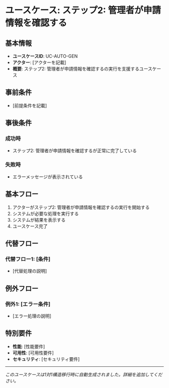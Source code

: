 # ユースケース: ステップ2: 管理者が申請情報を確認する

## 基本情報
- **ユースケースID**: UC-AUTO-GEN
- **アクター**: [アクターを記載]
- **概要**: ステップ2: 管理者が申請情報を確認するの実行を支援するユースケース

## 事前条件
- [前提条件を記載]

## 事後条件
### 成功時
- ステップ2: 管理者が申請情報を確認するが正常に完了している

### 失敗時
- エラーメッセージが表示されている

## 基本フロー
1. アクターがステップ2: 管理者が申請情報を確認するの実行を開始する
2. システムが必要な処理を実行する
3. システムが結果を表示する
4. ユースケース完了

## 代替フロー
### 代替フロー1: [条件]
- [代替処理の説明]

## 例外フロー
### 例外1: [エラー条件]
- [エラー処理の説明]

## 特別要件
- **性能**: [性能要件]
- **可用性**: [可用性要件]
- **セキュリティ**: [セキュリティ要件]

---
*このユースケースは1対1構造移行時に自動生成されました。詳細を追加してください。*
